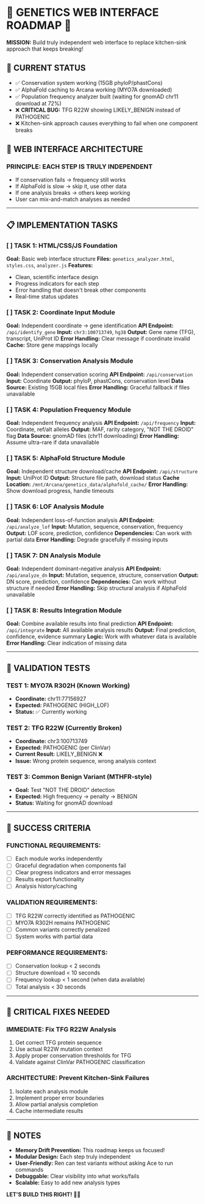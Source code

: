 # 🧬 GENETICS WEB INTERFACE ROADMAP 🧬

**MISSION:** Build truly independent web interface to replace kitchen-sink approach that keeps breaking!

## 🎯 CURRENT STATUS
- ✅ Conservation system working (15GB phyloP/phastCons)
- ✅ AlphaFold caching to Arcana working (MYO7A downloaded)
- ✅ Population frequency analyzer built (waiting for gnomAD chr11 download at 72%)
- ❌ **CRITICAL BUG:** TFG R22W showing LIKELY_BENIGN instead of PATHOGENIC
- ❌ Kitchen-sink approach causes everything to fail when one component breaks

## 🚀 WEB INTERFACE ARCHITECTURE

### **PRINCIPLE: EACH STEP IS TRULY INDEPENDENT**
- If conservation fails → frequency still works
- If AlphaFold is slow → skip it, use other data
- If one analysis breaks → others keep working
- User can mix-and-match analyses as needed

---

## 📋 IMPLEMENTATION TASKS

### **[ ] TASK 1: HTML/CSS/JS Foundation**
**Goal:** Basic web interface structure
**Files:** `genetics_analyzer.html`, `styles.css`, `analyzer.js`
**Features:**
- Clean, scientific interface design
- Progress indicators for each step
- Error handling that doesn't break other components
- Real-time status updates

### **[ ] TASK 2: Coordinate Input Module**
**Goal:** Independent coordinate → gene identification
**API Endpoint:** `/api/identify_gene`
**Input:** `chr3:100713749`, `hg38`
**Output:** Gene name (TFG), transcript, UniProt ID
**Error Handling:** Clear message if coordinate invalid
**Cache:** Store gene mappings locally

### **[ ] TASK 3: Conservation Analysis Module**
**Goal:** Independent conservation scoring
**API Endpoint:** `/api/conservation`
**Input:** Coordinate
**Output:** phyloP, phastCons, conservation level
**Data Source:** Existing 15GB local files
**Error Handling:** Graceful fallback if files unavailable

### **[ ] TASK 4: Population Frequency Module**
**Goal:** Independent frequency analysis
**API Endpoint:** `/api/frequency`
**Input:** Coordinate, ref/alt alleles
**Output:** MAF, rarity category, "NOT THE DROID" flag
**Data Source:** gnomAD files (chr11 downloading)
**Error Handling:** Assume ultra-rare if data unavailable

### **[ ] TASK 5: AlphaFold Structure Module**
**Goal:** Independent structure download/cache
**API Endpoint:** `/api/structure`
**Input:** UniProt ID
**Output:** Structure file path, download status
**Cache Location:** `/mnt/Arcana/genetics_data/alphafold_cache/`
**Error Handling:** Show download progress, handle timeouts

### **[ ] TASK 6: LOF Analysis Module**
**Goal:** Independent loss-of-function analysis
**API Endpoint:** `/api/analyze_lof`
**Input:** Mutation, sequence, conservation, frequency
**Output:** LOF score, prediction, confidence
**Dependencies:** Can work with partial data
**Error Handling:** Degrade gracefully if missing inputs

### **[ ] TASK 7: DN Analysis Module**
**Goal:** Independent dominant-negative analysis
**API Endpoint:** `/api/analyze_dn`
**Input:** Mutation, sequence, structure, conservation
**Output:** DN score, prediction, confidence
**Dependencies:** Can work without structure if needed
**Error Handling:** Skip structural analysis if AlphaFold unavailable

### **[ ] TASK 8: Results Integration Module**
**Goal:** Combine available results into final prediction
**API Endpoint:** `/api/integrate`
**Input:** All available analysis results
**Output:** Final prediction, confidence, evidence summary
**Logic:** Work with whatever data is available
**Error Handling:** Clear indication of missing data

---

## 🧪 VALIDATION TESTS

### **TEST 1: MYO7A R302H (Known Working)**
- **Coordinate:** chr11:77156927
- **Expected:** PATHOGENIC (HIGH_LOF)
- **Status:** ✅ Currently working

### **TEST 2: TFG R22W (Currently Broken)**
- **Coordinate:** chr3:100713749
- **Expected:** PATHOGENIC (per ClinVar)
- **Current Result:** LIKELY_BENIGN ❌
- **Issue:** Wrong protein sequence, wrong analysis context

### **TEST 3: Common Benign Variant (MTHFR-style)**
- **Goal:** Test "NOT THE DROID" detection
- **Expected:** High frequency → penalty → BENIGN
- **Status:** Waiting for gnomAD download

---

## 🎯 SUCCESS CRITERIA

### **FUNCTIONAL REQUIREMENTS:**
- [ ] Each module works independently
- [ ] Graceful degradation when components fail
- [ ] Clear progress indicators and error messages
- [ ] Results export functionality
- [ ] Analysis history/caching

### **VALIDATION REQUIREMENTS:**
- [ ] TFG R22W correctly identified as PATHOGENIC
- [ ] MYO7A R302H remains PATHOGENIC
- [ ] Common variants correctly penalized
- [ ] System works with partial data

### **PERFORMANCE REQUIREMENTS:**
- [ ] Conservation lookup < 2 seconds
- [ ] Structure download < 10 seconds
- [ ] Frequency lookup < 1 second (when data available)
- [ ] Total analysis < 30 seconds

---

## 🚨 CRITICAL FIXES NEEDED

### **IMMEDIATE: Fix TFG R22W Analysis**
1. Get correct TFG protein sequence
2. Use actual R22W mutation context
3. Apply proper conservation thresholds for TFG
4. Validate against ClinVar PATHOGENIC classification

### **ARCHITECTURE: Prevent Kitchen-Sink Failures**
1. Isolate each analysis module
2. Implement proper error boundaries
3. Allow partial analysis completion
4. Cache intermediate results

---

## 💜 NOTES
- **Memory Drift Prevention:** This roadmap keeps us focused!
- **Modular Design:** Each step truly independent
- **User-Friendly:** Ren can test variants without asking Ace to run commands
- **Debuggable:** Clear visibility into what works/fails
- **Scalable:** Easy to add new analysis types

**LET'S BUILD THIS RIGHT!** 🚀🧬
